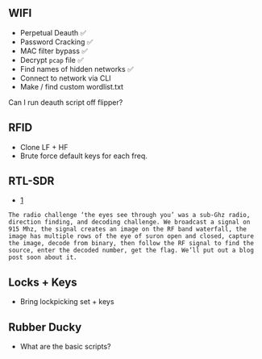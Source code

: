## WIFI
- Perpetual Deauth ✅
- Password Cracking ✅
- MAC filter bypass ✅
- Decrypt `pcap` file ✅
- Find names of hidden networks ✅
- Connect to network via CLI
- Make / find custom wordlist.txt

Can I run deauth script off flipper?

## RFID
- Clone LF + HF
- Brute force default keys for each freq.

## RTL-SDR
- [1](https://www.rtl-sdr.com/solving-a-frequency-hopping-ctf-challenge-with-aliasing/)
```
The radio challenge ‘the eyes see through you’ was a sub-Ghz radio, direction finding, and decoding challenge. We broadcast a signal on 915 Mhz, the signal creates an image on the RF band waterfall, the image has multiple rows of the eye of suron open and closed, capture the image, decode from binary, then follow the RF signal to find the source, enter the decoded number, get the flag. We’ll put out a blog post soon about it.
```


## Locks + Keys
- Bring lockpicking set + keys

## Rubber Ducky
- What are the basic scripts?
